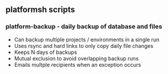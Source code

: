 
## platformsh scripts

### platform-backup - daily backup of database and files

* Can backup multiple projects / environments in a single run
* Uses rsync and hard links to only copy daily file changes
* Keeps N days of backups
* Mutual exclusion to avoid overlapping backup runs
* Emails multple recipients when an exception occurs

